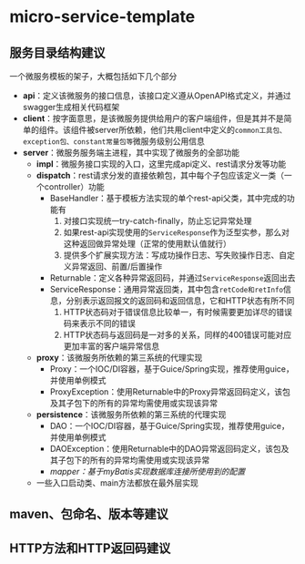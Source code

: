 # micro-service-template

## 服务目录结构建议

一个微服务模板的架子，大概包括如下几个部分

- **api**：定义该微服务的接口信息，该接口定义遵从OpenAPI格式定义，并通过swagger生成相关代码框架
- **client**：按字面意思，是该微服务提供给用户的客户端组件，但是其并不是简单的组件。该组件被server所依赖，他们共用client中定义的`common工具包、exception包、constant常量包等`微服务级别公用信息
- **server**：微服务服务端主进程，其中实现了微服务的全部功能
    - **impl**：微服务接口实现的入口，这里完成api定义、rest请求分发等功能
    - **dispatch**：rest请求分发的直接依赖包，其中每个子包应该定义一类（一个controller）功能
        - BaseHandler：基于模板方法实现的单个rest-api父类，其中完成的功能有
            1. 对接口实现统一try-catch-finally，防止忘记异常处理
            2. 如果rest-api实现使用的`ServiceResponse`作为泛型实参，那么对这种返回做异常处理（正常的使用默认值就行）
            3. 提供多个扩展实现方法：写成功操作日志、写失败操作日志、自定义异常返回、前置/后置操作
        - Returnable：定义各种异常返回码，并通过`ServiceResponse`返回出去
        - ServiceResponse：通用异常返回类，其中包含`retCode和retInfo`信息，分别表示返回报文的返回码和返回信息，它和HTTP状态有所不同
            1. HTTP状态码对于错误信息比较单一，有时候需要更加详尽的错误码来表示不同的错误
            2. HTTP状态码与返回码是一对多的关系，同样的400错误可能对应更加丰富的客户端异常信息
    - **proxy**：该微服务所依赖的第三系统的代理实现
        - Proxy：一个IOC/DI容器，基于Guice/Spring实现，推荐使用guice，并使用单例模式
        - ProxyException：使用Returnable中的Proxy异常返回码定义，该包及其子包下的所有的异常均需使用或实现该异常
    - **persistence**：该微服务所依赖的第三系统的代理实现
        - DAO：一个IOC/DI容器，基于Guice/Spring实现，推荐使用guice，并使用单例模式
        - DAOException：使用Returnable中的DAO异常返回码定义，该包及其子包下的所有的异常均需使用或实现该异常 
        - *mapper：基于myBatis实现数据库连接所使用到的配置*  
    - 一些入口启动类、main方法都放在最外层实现

## maven、包命名、版本等建议

## HTTP方法和HTTP返回码建议 